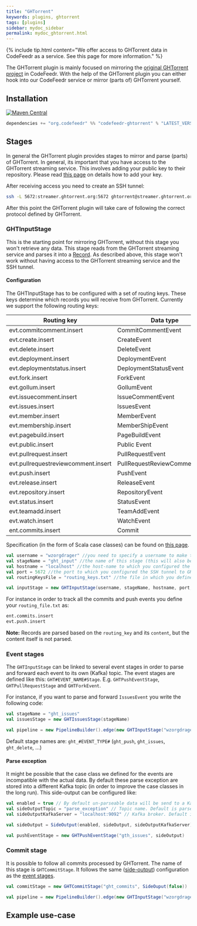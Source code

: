 ```yaml
---
title: "GHTorrent"
keywords: plugins, ghtorrent
tags: [plugins]
sidebar: mydoc_sidebar
permalink: mydoc_ghtorrent.html
---
```

{% include tip.html content="We offer access to GHTorrent data in CodeFeedr as a service. See this page for more information." %}

The GHTorrent plugin is mainly focused on mirroring the [original GHTorrent project](http://www.ghtorrent.org/) in CodeFeedr.
With the help of the GHTorrent plugin you can either hook into our CodeFeedr service or mirror (parts of) GHTorrent yourself.

## Installation
[![Maven Central](https://maven-badges.herokuapp.com/maven-central/org.codefeedr/codefeedr-core_2.12/badge.svg)](https://maven-badges.herokuapp.com/maven-central/org.codefeedr/codefeedr-core_2.12)
```scala
dependencies += "org.codefeedr" %% "codefeedr-ghtorrent" % "LATEST_VERSION"
``` 


## Stages
In general the GHTorrent plugin provides stages to mirror and parse (parts) of GHTorrent. In general, its important that you have access to the GHTorrent streaming service. This involves adding your public key to their repository. Please read [this page](http://ghtorrent.org/services.html) on details how to add your key.

After receiving access you need to create an SSH tunnel:
```bash
ssh -L 5672:streamer.ghtorrent.org:5672 ghtorrent@streamer.ghtorrent.org
```

After this point the GHTorrent plugin will take care of following the correct protocol defined by GHTorrent.

### GHTInputStage
This is the starting point for mirroring GHTorrent, without this stage you won't retrieve any data. This stage reads from the GHTorrent streaming service and parses it into a [Record](mydoc_ghtorrentspec.html#%0Aghtorrent-related%0A).
As described above, this stage won't work without having access to the GHTorrent streaming service and the SSH tunnel. 

#### Configuration
The GHTInputStage has to be configured with a set of routing keys. These keys determine which records you will receive from GHTorrent. Currently we support the following routing keys:

| Routing key | Data type |
|-------|--------|
| evt.commitcomment.insert | CommitCommentEvent |
| evt.create.insert | CreateEvent |
| evt.delete.insert | DeleteEvent  |
| evt.deployment.insert | DeploymentEvent |
| evt.deploymentstatus.insert | DeploymentStatusEvent |
| evt.fork.insert | ForkEvent |
| evt.gollum.insert | GollumEvent |
| evt.issuecomment.insert | IssueCommentEvent |
| evt.issues.insert | IssuesEvent |
| evt.member.insert | MemberEvent |
| evt.membership.insert | MemberShipEvent |
| evt.pagebuild.insert | PageBuildEvent |
| evt.public.insert | Public Event |
| evt.pullrequest.insert | PullRequestEvent |
| evt.pullrequestreviewcomment.insert | PullRequestReviewCommentEvent |
| evt.push.insert | PushEvent |
| evt.release.insert | ReleaseEvent |
| evt.repository.insert | RepositoryEvent |
| evt.status.insert | StatusEvent |
| evt.teamadd.insert | TeamAddEvent |
| evt.watch.insert | WatchEvent |
| ent.commits.insert | Commit |

Specification (in the form of Scala case classes) can be found on [this page](mydoc_ghtorrentspec.html).
  
```scala
val username = "wzorgdrager" //you need to specify a username to make the connection to GHTorrent streaming service unique. There is no default. 
val stageName = "ght_input" //the name of this stage (this will also be the name of topic in Kafka). Default is ght_input.
val hostname = "localhost" //the host-name to which you configured the SSH tunnel to GHTorrent. Default is localhost.
val port = 5672 //the port to which you configured the SSH tunnel to GHTorrent. Default is 5672.
val routingKeysFile = "routing_keys.txt" //the file in which you defined your routing keys (\n separated). Default is routing_keys.txt.

val inputStage = new GHTInputStage(username, stageName, hostname, port, routingKeysFile)
```

For instance in order to track all the commits and push events you define your `routing_file.txt` as:
```txt
ent.commits.insert
evt.push.insert
```

**Note:** Records are parsed based on the `routing_key` and its `content`, but the content itself is not parsed.
### Event stages
The `GHTInputStage` can be linked to several event stages in order to parse and forward each event to its own (Kafka) topic.
The event stages are defined like this: `GHT#EVENT_NAME#Stage`. E.g. `GHTPushEventStage`, `GHTPullRequestStage` and `GHTForkEvent`.

For instance, if you want to parse and forward `IssuesEvent` you write the following code:
```scala
val stageName = "ght_issues"
val issuesStage = new GHTIssuesStage(stageName)

val pipeline = new PipelineBuilder().edge(new GHTInputStage("wzorgdrager"), issuesStage).build()
```

Default stage names are: `ght_#EVENT_TYPE#` (`ght_push`, `ght_issues`, `ght_delete`, ...)


#### Parse exception
It might be possible that the case class we defined for the events are incompatible with the actual data. 
By default these parse exception are stored into a different Kafka topic (in order to improve the case classes in the long run).
This side-output can be configured like:

```scala
val enabled = true // By default un-parseable data will be send to a Kafka topic. If disabled, the records will just be ignored.
val sideOutputTopic = "parse_exception" // Topic name. Default is parse_exception.
val sideOutputKafkaServer = "localhost:9092" // Kafka broker. Default is localhost:9092.

val sideOutput = SideOutput(enabled, sideOutput, sideOutputKafkaServer)

val pushEventStage = new GHTPushEventStage("gth_issues", sideOutput)
```

### Commit stage
It is possible to follow all commits processed by GHTorrent. The name of this stage is `GHTCommitStage`. It follows the same ([side-output](#parse-exception)) configuration as the [event stages](#event-stages).

```scala
val commitStage = new GHTCommitStage("ght_commits", SideOuput(false))

val pipeline = new PipelineBuilder().edge(new GHTInputStage("wzorgdrager"), commitStage).build()
```


## Example use-case